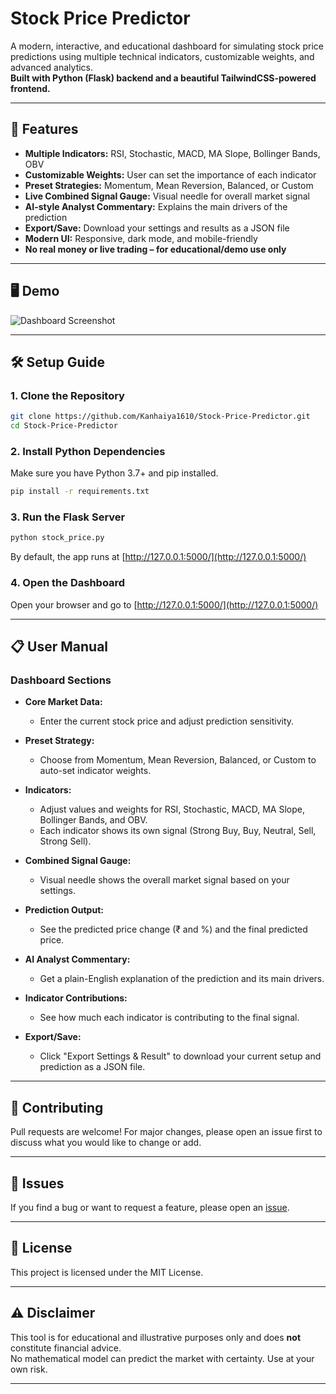 # Stock Price Predictor

A modern, interactive, and educational dashboard for simulating stock price predictions using multiple technical indicators, customizable weights, and advanced analytics.  
**Built with Python (Flask) backend and a beautiful TailwindCSS-powered frontend.**

---

## 🚀 Features

- **Multiple Indicators:** RSI, Stochastic, MACD, MA Slope, Bollinger Bands, OBV
- **Customizable Weights:** User can set the importance of each indicator
- **Preset Strategies:** Momentum, Mean Reversion, Balanced, or Custom
- **Live Combined Signal Gauge:** Visual needle for overall market signal
- **AI-style Analyst Commentary:** Explains the main drivers of the prediction
- **Export/Save:** Download your settings and results as a JSON file
- **Modern UI:** Responsive, dark mode, and mobile-friendly
- **No real money or live trading – for educational/demo use only**

---

## 🖥️ Demo

![Dashboard Screenshot](screenshot.png) <!-- Add a screenshot if you want -->

---

## 🛠️ Setup Guide

### 1. **Clone the Repository**
```sh
git clone https://github.com/Kanhaiya1610/Stock-Price-Predictor.git
cd Stock-Price-Predictor
```

### 2. **Install Python Dependencies**
Make sure you have Python 3.7+ and pip installed.
```sh
pip install -r requirements.txt
```

### 3. **Run the Flask Server**
```sh
python stock_price.py
```
By default, the app runs at [http://127.0.0.1:5000/](http://127.0.0.1:5000/)

### 4. **Open the Dashboard**
Open your browser and go to [http://127.0.0.1:5000/](http://127.0.0.1:5000/)

---

## 📋 User Manual

### **Dashboard Sections**

- **Core Market Data:**  
  - Enter the current stock price and adjust prediction sensitivity.

- **Preset Strategy:**  
  - Choose from Momentum, Mean Reversion, Balanced, or Custom to auto-set indicator weights.

- **Indicators:**  
  - Adjust values and weights for RSI, Stochastic, MACD, MA Slope, Bollinger Bands, and OBV.
  - Each indicator shows its own signal (Strong Buy, Buy, Neutral, Sell, Strong Sell).

- **Combined Signal Gauge:**  
  - Visual needle shows the overall market signal based on your settings.

- **Prediction Output:**  
  - See the predicted price change (₹ and %) and the final predicted price.

- **AI Analyst Commentary:**  
  - Get a plain-English explanation of the prediction and its main drivers.

- **Indicator Contributions:**  
  - See how much each indicator is contributing to the final signal.

- **Export/Save:**  
  - Click "Export Settings & Result" to download your current setup and prediction as a JSON file.

---

## 🤝 Contributing

Pull requests are welcome! For major changes, please open an issue first to discuss what you would like to change or add.

---

## 🐞 Issues

If you find a bug or want to request a feature, please open an [issue](https://github.com/Kanhaiya1610/Stock-Price-Predictor/issues).

---

## 📄 License

This project is licensed under the MIT License.

---

## ⚠️ Disclaimer

This tool is for educational and illustrative purposes only and does **not** constitute financial advice.  
No mathematical model can predict the market with certainty. Use at your own risk.

--- 